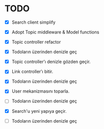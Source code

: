 # TODO

- [x] Search client simplify
- [x] Adopt Topic middleware & Model functions
- [x] Topic controller refactor
- [x] Todoların üzerinden denizle geç
- [x] Topic controller'ı denizle gözden geçir.
- [x] Link controller'ı bitir.
- [x] Todoların üzerinden denizle geç
- [x] User mekanizmasını toparla. 
- [ ] Todoların üzerinden denizle geç
- [x] Search'u yeni yapıya geçir.
- [ ] Todoların üzerinden denizle geç



